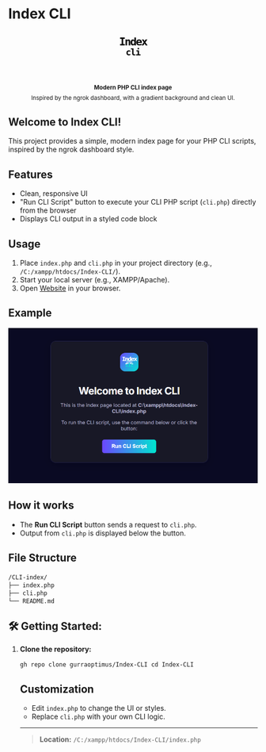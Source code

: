 # Index CLI

<p align="center">
<svg width='64' height='64' viewBox='0 0 64 64' style='margin-bottom:18px;' xmlns='http://www.w3.org/2000/svg'><defs><linearGradient id='cli-grad' x1='0' y1='0' x2='1' y2='1'><stop offset='0%' stop-color='%236c47ff'/><stop offset='100%' stop-color='%2300e6d0'/></linearGradient></defs><rect x='0' y='0' width='64' height='64' rx='18' fill='url(%23cli-grad)'/><g><path d='M20 38c7-3 17-3 24 0' stroke='%23fff' stroke-width='3.2' fill='none' stroke-linecap='round'></path><path d='M22 32c6-2 14-2 20 0' stroke='%23e6e6ff' stroke-width='2.2' fill='none' stroke-linecap='round'></path><path d='M24 27c5-1 11-1 16 0' stroke='%2300e6d0' stroke-width='1.6' fill='none' stroke-linecap='round'></path></g><text x='50%' y='28' text-anchor='middle' font-size='22' font-family='Fira Mono, Consolas, monospace' fill='%23fff' font-weight='bold' letter-spacing='-2'>Index</text><text x='50%' y='48' text-anchor='middle' font-size='18' font-family='Fira Mono, Consolas, monospace' fill='%2300e6d0' font-weight='bold' letter-spacing='-1'>cli</text></svg>
</p>

<div align="center">
    <sub>
        <b>Modern PHP CLI index page</b><br>
        Inspired by the ngrok dashboard, with a gradient background and clean UI.
    </sub>
</div>

## Welcome to **Index CLI**!

This project provides a simple, modern index page for your PHP CLI scripts, inspired by the ngrok dashboard style.

## Features

- Clean, responsive UI
- "Run CLI Script" button to execute your CLI PHP script (`cli.php`) directly from the browser
- Displays CLI output in a styled code block

## Usage

1. Place `index.php` and `cli.php` in your project directory (e.g., `/C:/xampp/htdocs/Index-CLI/`).
2. Start your local server (e.g., XAMPP/Apache).
3. Open [Website](http://localhost/Index-CLI/) in your browser.

## Example

![Screenshot of Index CLI UI](screenshot.png)

## How it works

- The **Run CLI Script** button sends a request to `cli.php`.
- Output from `cli.php` is displayed below the button.

## File Structure

```
/CLI-index/
├── index.php
├── cli.php
└── README.md
```
## 🛠️ Getting Started:
 <ol>
    <li>
    <strong>Clone the repository:</strong>
    <pre><code>gh repo clone gurraoptimus/Index-CLI cd Index-CLI</code></pre></li>

## Customization

- Edit `index.php` to change the UI or styles.
- Replace `cli.php` with your own CLI logic.

---

> **Location:** `/C:/xampp/htdocs/Index-CLI/index.php`